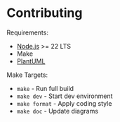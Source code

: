 # Contributing

Requirements:

- [Node.js](https://nodejs.org/en/download) >= 22 LTS
- Make
- [PlantUML](https://plantuml.com/en/starting)

Make Targets:

- `make` - Run full build
- `make dev` - Start dev environment
- `make format` - Apply coding style
- `make doc` - Update diagrams
